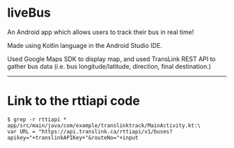 # liveBus
An Android app which allows users to track their bus in real time!

Made using Kotlin language in the Android Studio IDE.

Used Google Maps SDK to display map, and used TransLink REST API to gather bus data
(i.e. bus longitude/latitude, direction, final destination.)


------

# Link to the rttiapi code

    $ grep -r rttiapi *
    app/src/main/java/com/example/translinktrack/MainActivity.kt:\
    var URL = "https://api.translink.ca/rttiapi/v1/buses?apikey="+translinkAPIKey+"&routeNo="+input


